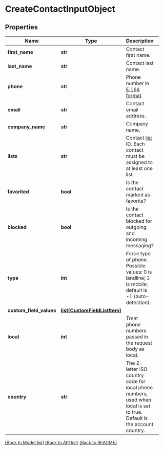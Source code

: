 # CreateContactInputObject

## Properties
Name | Type | Description | Notes
------------ | ------------- | ------------- | -------------
**first_name** | **str** | Contact first name. | [optional] 
**last_name** | **str** | Contact last name. | [optional] 
**phone** | **str** | Phone number in [E.164 format](https://en.wikipedia.org/wiki/E.164). | 
**email** | **str** | Contact email address. | [optional] 
**company_name** | **str** | Company name. | [optional] 
**lists** | **str** | Contact [list](http://docs.textmagictesting.com/#tag/Lists) ID. Each contact must be assigned to at least one list. | 
**favorited** | **bool** | Is the contact marked as favorite? | [optional] 
**blocked** | **bool** | Is the contact blocked for outgoing and incoming messaging? | [optional] 
**type** | **int** | Force type of phone. Possible values: 0 is landline; 1 is mobile; default is -1 (auto-detection). | [optional] 
**custom_field_values** | [**list[CustomFieldListItem]**](CustomFieldListItem.md) |  | [optional] 
**local** | **int** | Treat phone numbers passed in the request body as local. | [optional] 
**country** | **str** | The 2-letter ISO country code for local phone numbers, used when local is  set to true. Default is the account country. | [optional] 

[[Back to Model list]](../README.md#documentation-for-models) [[Back to API list]](../README.md#documentation-for-api-endpoints) [[Back to README]](../README.md)


